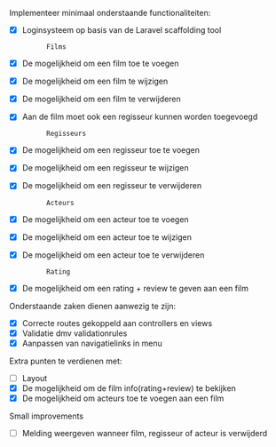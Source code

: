 Implementeer minimaal onderstaande functionaliteiten:
- [x] Loginsysteem op basis van de Laravel scaffolding tool

			Films
- [x] De mogelijkheid om een film toe te voegen
- [x] De mogelijkheid om een film te wijzigen
- [x] De mogelijkheid om een film te verwijderen
- [x] Aan de film moet ook een regisseur kunnen worden toegevoegd

			Regisseurs
- [x] De mogelijkheid om een regisseur toe te voegen
- [x] De mogelijkheid om een regisseur te wijzigen
- [x] De mogelijkheid om een regisseur te verwijderen

			Acteurs
- [x] De mogelijkheid om een acteur toe te voegen
- [x] De mogelijkheid om een acteur toe te wijzigen
- [x] De mogelijkheid om een acteur toe te verwijderen

			Rating
- [x] De mogelijkheid om een rating + review te geven aan een film

Onderstaande zaken dienen aanwezig te zijn:
- [x] Correcte routes gekoppeld aan controllers en views
- [x] Validatie dmv validationrules
- [x] Aanpassen van navigatielinks in menu

Extra punten te verdienen met:
- [ ] Layout
- [x] De mogelijkheid om de film info(rating+review) te bekijken
- [x] De mogelijkheid om acteurs toe te voegen aan een film

Small improvements
- [ ] Melding weergeven wanneer film, regisseur of acteur is verwijderd
